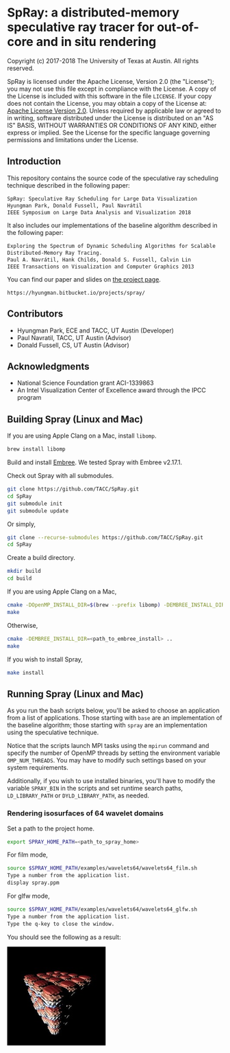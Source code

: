 # SpRay: a distributed-memory speculative ray tracer for out-of-core and in situ rendering

Copyright (c) 2017-2018 The University of Texas at Austin. All rights reserved.

SpRay is licensed under the Apache License, Version 2.0 (the "License");
you may not use this file except in compliance with the License. A copy of the License is included with this software in the file `LICENSE`. If your copy does not contain the License, you may obtain a copy of the License at: [Apache License Version 2.0][1]. 
Unless required by applicable law or agreed to in writing, software distributed under the License is distributed on an "AS IS" BASIS, WITHOUT WARRANTIES OR CONDITIONS OF ANY KIND, either express or implied. See the License for the specific language governing permissions and limitations under the License.  

## Introduction

This repository contains the source code of the speculative ray scheduling technique described in the following paper:
```
SpRay: Speculative Ray Scheduling for Large Data Visualization
Hyungman Park, Donald Fussell, Paul Navrátil
IEEE Symposium on Large Data Analysis and Visualization 2018
```

It also includes our implementations of the baseline algorithm described in the following paper:
```
Exploring the Spectrum of Dynamic Scheduling Algorithms for Scalable Distributed-Memory Ray Tracing.
Paul A. Navrátil, Hank Childs, Donald S. Fussell, Calvin Lin
IEEE Transactions on Visualization and Computer Graphics 2013
```

You can find our paper and slides on [the project page][4].
```
https://hyungman.bitbucket.io/projects/spray/
```

## Contributors
* Hyungman Park, ECE and TACC, UT Austin (Developer)
* Paul Navratil, TACC, UT Austin (Advisor)
* Donald Fussell, CS, UT Austin (Advisor)

## Acknowledgments
* National Science Foundation grant ACI-1339863
* An Intel Visualization Center of Excellence award through the IPCC program

## Building Spray (Linux and Mac)

If you are using Apple Clang on a Mac, install `libomp`.
```bash
brew install libomp
```
Build and install [Embree][2]. We tested Spray with Embree v2.17.1.

Check out Spray with all submodules.
```bash
git clone https://github.com/TACC/SpRay.git
cd SpRay
git submodule init
git submodule update
```
Or simply,
```bash
git clone --recurse-submodules https://github.com/TACC/SpRay.git
cd SpRay
```
Create a build directory.
```bash
mkdir build
cd build
```
If you are using Apple Clang on a Mac,
```bash
cmake -DOpenMP_INSTALL_DIR=$(brew --prefix libomp) -DEMBREE_INSTALL_DIR=<path_to_embree_install> ..
make
```
Otherwise,
```bash
cmake -DEMBREE_INSTALL_DIR=<path_to_embree_install> ..
make
```
If you wish to install Spray,
```bash
make install
```

## Running Spray (Linux and Mac)

As you run the bash scripts below, you'll be asked to choose an application from a list of applications. Those starting with `base` are an implementation of the baseline algorithm; those starting with `spray` are an implementation using the speculative technique.

Notice that the scripts launch MPI tasks using the `mpirun` command and specify the number of OpenMP threads by setting the environment variable `OMP_NUM_THREADS`. You may have to modify such settings based on your system requirements.

Additionally, if you wish to use installed binaries, you'll have to modify the variable `SPRAY_BIN` in the scripts and set runtime search paths, `LD_LIBRARY_PATH` or `DYLD_LIBRARY_PATH`, as needed.

### Rendering isosurfaces of 64 wavelet domains

Set a path to the project home.

```bash
export SPRAY_HOME_PATH=<path_to_spray_home>
```

For film mode,

```bash
source $SPRAY_HOME_PATH/examples/wavelets64/wavelets64_film.sh
Type a number from the application list.
display spray.ppm
```

For glfw mode,

```bash
source $SPRAY_HOME_PATH/examples/wavelets64/wavelets64_glfw.sh
Type a number from the application list.
Type the q-key to close the window.
```

You should see the following as a result:

![wavelets.jpg](images/wavelets64.jpg)


[1]: https://www.apache.org/licenses/LICENSE-2.0
[2]: https://github.com/embree/embree
[3]: https://www.cs.utexas.edu/~lin/papers/tvcg13.pdf
[4]: https://hyungman.bitbucket.io/projects/spray/

